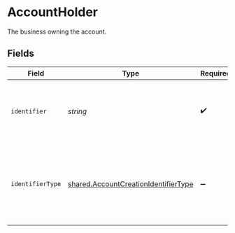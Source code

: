 # AccountHolder

The business owning the account.


## Fields

| Field                                                                                        | Type                                                                                         | Required                                                                                     | Description                                                                                  |
| -------------------------------------------------------------------------------------------- | -------------------------------------------------------------------------------------------- | -------------------------------------------------------------------------------------------- | -------------------------------------------------------------------------------------------- |
| `identifier`                                                                                 | *string*                                                                                     | :heavy_check_mark:                                                                           | Legal identifier of the business, such as its SIRET in France.                               |
| `identifierType`                                                                             | [shared.AccountCreationIdentifierType](../../models/shared/accountcreationidentifiertype.md) | :heavy_minus_sign:                                                                           | Type of legal business identifier of the business, such as the SIRET in France.              |